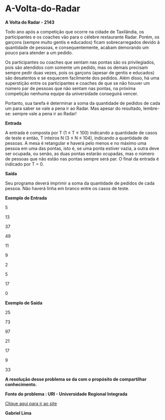 # A-Volta-do-Radar

<b>A Volta do Radar - 2143</b>

Todo ano após a competição que ocorre na cidade de Taxilândia, os participantes e os coaches vão para o célebre restaurante Radar. Porém, os garçons (sempre muito gentis e educados) ficam sobrecarregados devido à quantidade de pessoas, e consequentemente, acabam demorando um pouco para atender a um pedido.

Os participantes ou coaches que sentam nas pontas são os privilegiados, pois são atendidos com somente um pedido, mas os demais precisam sempre pedir duas vezes, pois os garçons (apesar de gentis e educados) são desatentos e se esquecem facilmente dos pedidos. Além disso, há uma superstição entre os participantes e coaches de que se não houver um número par de pessoas que não sentam nas pontas, na próxima competição nenhuma equipe da universidade conseguirá vencer.

Portanto, sua tarefa é determinar a soma da quantidade de pedidos de cada um para saber se vale a pena ir ao Radar. Mas apesar do resultado, lembre-se: sempre vale a pena ir ao Radar!

<b>Entrada</b>

A entrada é composta por T (1 ≤ T ≤ 100) indicando a quantidade de casos de teste e então, T inteiros N (3 ≤ N ≤ 104), indicando a quantidade de pessoas. A mesa é retangular e haverá pelo menos e no máximo uma pessoa em uma das pontas, isto é, se uma ponta estiver vazia, a outra deve ser ocupada, ou senão, as duas pontas estarão ocupadas, mas o número de pessoas que não estão nas pontas sempre será par. O final da entrada é indicado por T = 0.

<b>Saída</b>

Seu programa deverá imprimir a soma da quantidade de pedidos de cada pessoa. Não haverá linha em branco entre os casos de teste.

<b>Exemplo de Entrada</b>

<p>5</p>
<p>13</p>
<p>37</p>
<p>49</p>
<p>11</p>
<p>9</p>
<p>2</p>
<p>5</p>
<p>17</p>
<p>0</p>

<b>Exemplo de Saída</b>

<p>25</p>
<p>73</p>
<p>97</p>
<p>21</p>
<p>17</p>
<p>9</p>
<p>33</p>

<b>A resolução desse problema se da com o propósito de compartilhar conhecimento.</b>

<b>Fonte do problema : URI - Universidade Regional Integrada</b>

<a href = https://www.urionlinejudge.com.br/judge/pt/problems/view/2143 > Clique aqui para ir ao site</a>
<p><b>Gabriel Lima</b></p>